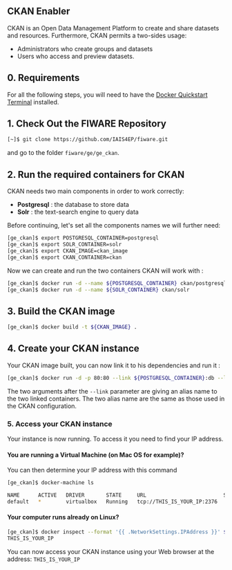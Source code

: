 ## CKAN Enabler
CKAN is an Open Data Management Platform to create and share datasets and resources. Furthermore, CKAN permits a two-sides usage:
- Administrators who create groups and datasets
- Users who access and preview datasets.

## 0. Requirements
For all the following steps, you will need to have the <a href='https://docs.docker.com/'>Docker Quickstart Terminal</a> installed.

## 1. Check Out the FIWARE Repository

```bash
[~]$ git clone https://github.com/IAIS4EP/fiware.git
```

and go to the folder `fiware/ge/ge_ckan`.

## 2. Run the required containers for CKAN
CKAN needs two main components in order to work correctly:
- **Postgresql** : the database to store data
- **Solr** : the text-search engine to query data

Before continuing, let's set all the components names we will further need:

```bash
[ge_ckan]$ export POSTGRESQL_CONTAINER=postgresql
[ge_ckan]$ export SOLR_CONTAINER=solr
[ge_ckan]$ export CKAN_IMAGE=ckan_image
[ge_ckan]$ export CKAN_CONTAINER=ckan
```

Now we can create and run the two containers CKAN will work with :

```bash
[ge_ckan]$ docker run -d --name ${POSTGRESQL_CONTAINER} ckan/postgresql
[ge_ckan]$ docker run -d --name ${SOLR_CONTAINER} ckan/solr
```

## 3. Build the CKAN image

```bash
[ge_ckan]$ docker build -t ${CKAN_IMAGE} .
```

## 4. Create your CKAN instance

Your CKAN image built, you can now link it to his dependencies and run it :

```bash
[ge_ckan]$ docker run -d -p 80:80 --link ${POSTGRESQL_CONTAINER}:db --link ${SOLR_CONTAINER}:solr --name ${CKAN_CONTAINER} ${CKAN_IMAGE}
```

The two arguments after the `--link` parameter are giving an alias name to the two linked containers. The two alias name are the same as those used in the CKAN configuration.

### 5. Access your CKAN instance

Your instance is now running. To access it you need to find your IP address.

#### You are running a Virtual Machine (on Mac OS for example)?

You can then determine your IP address with this command

```bash
[ge_ckan]$ docker-machine ls

NAME      ACTIVE   DRIVER       STATE     URL                         SWARM
default   *        virtualbox   Running   tcp://THIS_IS_YOUR_IP:2376
```

#### Your computer runs already on Linux?

```bash
[ge_ckan]$ docker inspect --format '{{ .NetworkSettings.IPAddress }}' ${CKAN_CONTAINER}
THIS_IS_YOUR_IP
```

You can now access your CKAN instance using your Web browser at the address: `THIS_IS_YOUR_IP`